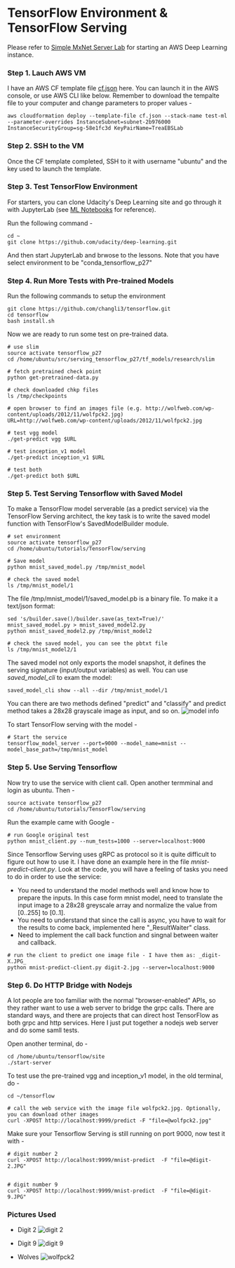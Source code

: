 # TensorFlow Environment & TensorFlow Serving
Please refer to [Simple MxNet Server Lab](https://github.com/changli3/ml-mxnet) for starting an AWS Deep Learning instance.

### Step 1. Lauch AWS VM
I have an AWS CF template file [cf.json](https://github.com/changli3/ml-mxnet/blob/master/cf.json) here. You can launch it in the AWS console, or use AWS CLI like below. Remember to download the tempalte file to your computer and change parameters to proper values -
```
aws cloudformation deploy --template-file cf.json --stack-name test-ml --parameter-overrides InstanceSubnet=subnet-2b976000 InstanceSecurityGroup=sg-58e1fc3d KeyPairName=TreaEBSLab
```

### Step 2. SSH to the VM
Once the CF template completed, SSH to it with username "ubuntu" and the key used to launch the template.

### Step 3. Test TensorFlow Environment
For starters, you can clone Udacity's Deep Learning site and go through it with JupyterLab (see [ML Notebooks](https://github.com/changli3/ml-notebooks) for reference).

Run the following command -
```
cd ~
git clone https://github.com/udacity/deep-learning.git
```
And then start JupyterLab and brwose to the lessons. Note that you have select environment to be "conda_tensorflow_p27" 

### Step 4. Run More Tests with Pre-trained Models
Run the following commands to setup the environment
```
git clone https://github.com/changli3/tensorflow.git
cd tensorflow
bash install.sh
```

Now we are ready to run some test on pre-trained data.
```
# use slim
source activate tensorflow_p27
cd /home/ubuntu/src/serving_tensorflow_p27/tf_models/research/slim

# fetch pretrained check point
python get-pretrained-data.py

# check downloaded chkp files
ls /tmp/checkpoints

# open browser to find an images file (e.g. http://wolfweb.com/wp-content/uploads/2012/11/wolfpck2.jpg)
URL=http://wolfweb.com/wp-content/uploads/2012/11/wolfpck2.jpg

# test vgg model
./get-predict vgg $URL

# test inception_v1 model
./get-predict inception_v1 $URL

# test both
./get-predict both $URL
```

### Step 5. Test Serving Tensorflow with Saved Model
To make a TensorFlow model serverable (as a predict service) via the TensorFlow Serving architect, the key task is to write the saved model function with TensorFlow's SavedModelBuilder module.

```
# set environment
source activate tensorflow_p27
cd /home/ubuntu/tutorials/TensorFlow/serving

# Save model 
python mnist_saved_model.py /tmp/mnist_model

# check the saved model
ls /tmp/mnist_model/1
```

The file /tmp/mnist_model/1/saved_model.pb is a binary file. To make it a text/json format:

```
sed 's/builder.save()/builder.save(as_text=True)/' mnist_saved_model.py > mnist_saved_model2.py
python mnist_saved_model2.py /tmp/mnist_model2

# check the saved model, you can see the pbtxt file
ls /tmp/mnist_model2/1
```

The saved model not only exports the model snapshot, it defines the serving signature (input/output variables) as well. You can use _saved_model_cli_ to exam the model:

```
saved_model_cli show --all --dir /tmp/mnist_model/1
```

You can there are two methods defined "predict" and "classify" and predict method takes a 28x28 grayscale image as input, and so on.
![model info](https://raw.githubusercontent.com/changli3/tensorflow/master/model_info.JPG "model info")

To start TensorFlow serving with the model -
```
# Start the service
tensorflow_model_server --port=9000 --model_name=mnist --model_base_path=/tmp/mnist_model
```


### Step 5. Use Serving Tensorflow

Now try to use the service with client call. Open another termminal and login as ubuntu. Then -

```
source activate tensorflow_p27
cd /home/ubuntu/tutorials/TensorFlow/serving
```

Run the example came with Google -

```
# run Google original test
python mnist_client.py --num_tests=1000 --server=localhost:9000
```

Since Tensorflow Serving uses gRPC as protocol so it is quite difficult to figure out how to use it. I have done an example here in the file _mnist-predict-client.py_. Look at the code, you will have a feeling of tasks you need to do in order to use the service:

* You need to understand the model methods well and know how to prepare the inputs. In this case form mnist model, need to translate the input image to a 28x28 greyscale array and normalize the value from [0..255] to [0..1].
* You need to understand that since the call is async, you have to wait for the results to come back, implemented here "_ResultWaiter" class.
* Need to implement the call back function and singnal between waiter and callback.

```
# run the client to predict one image file - I have them as: _digit-X.JPG_
python mnist-predict-client.py digit-2.jpg --server=localhost:9000 
```

### Step 6. Do HTTP Bridge with Nodejs

A lot people are too familiar with the normal "browser-enabled" APIs, so they rather want to use a web server to bridge the grpc calls. There are standard ways, and there are projects that can direct host TensorFlow as both grpc and http services. Here I just put together a nodejs web server and do some samll tests.

Open another terminal, do -

```
cd /home/ubuntu/tensorflow/site
./start-server
```

To test use the pre-trained vgg and inception_v1 model, in the old terminal, do -
```
cd ~/tensorflow

# call the web service with the image file wolfpck2.jpg. Optionally, you can download other images
curl -XPOST http://localhost:9999/predict -F "file=@wolfpck2.jpg"
```

Make sure your Tensorflow Serving is still running on port 9000, now test it with -

```
# digit number 2
curl -XPOST http://localhost:9999/mnist-predict  -F "file=@digit-2.JPG"


# digit number 9
curl -XPOST http://localhost:9999/mnist-predict  -F "file=@digit-9.JPG"
```



### Pictures Used

* Digit 2
![digit 2](https://raw.githubusercontent.com/changli3/tensorflow/master/digit-2.JPG "digit 2")

* Digit 9
![digit 9](https://raw.githubusercontent.com/changli3/tensorflow/master/digit-9.JPG "digit 9")

* Wolves
![wolfpck2](https://raw.githubusercontent.com/changli3/tensorflow/master/wolfpck2.jpg "wolfpck2")
